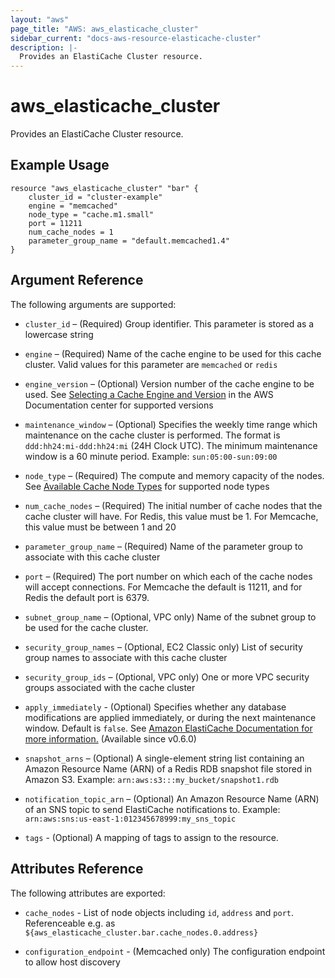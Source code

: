```yaml
---
layout: "aws"
page_title: "AWS: aws_elasticache_cluster"
sidebar_current: "docs-aws-resource-elasticache-cluster"
description: |-
  Provides an ElastiCache Cluster resource.
---
```


# aws\_elasticache\_cluster

Provides an ElastiCache Cluster resource.

## Example Usage

```
resource "aws_elasticache_cluster" "bar" {
    cluster_id = "cluster-example"
    engine = "memcached"
    node_type = "cache.m1.small"
    port = 11211
    num_cache_nodes = 1
    parameter_group_name = "default.memcached1.4"
}
```

## Argument Reference

The following arguments are supported:

* `cluster_id` – (Required) Group identifier. This parameter is stored as a
lowercase string

* `engine` – (Required) Name of the cache engine to be used for this cache cluster.
 Valid values for this parameter are `memcached` or `redis`

* `engine_version` – (Optional) Version number of the cache engine to be used.
See [Selecting a Cache Engine and Version](http://docs.aws.amazon.com/AmazonElastiCache/latest/UserGuide/SelectEngine.html)
in the AWS Documentation center for supported versions

* `maintenance_window` – (Optional) Specifies the weekly time range which maintenance 
on the cache cluster is performed. The format is `ddd:hh24:mi-ddd:hh24:mi` (24H Clock UTC). 
The minimum maintenance window is a 60 minute period. Example: `sun:05:00-sun:09:00`

* `node_type` – (Required) The compute and memory capacity of the nodes. See
[Available Cache Node Types](http://aws.amazon.com/elasticache/details#Available_Cache_Node_Types) for
supported node types

* `num_cache_nodes` – (Required) The initial number of cache nodes that the
cache cluster will have. For Redis, this value must be 1. For Memcache, this
value must be between 1 and 20

* `parameter_group_name` – (Required) Name of the parameter group to associate
with this cache cluster

* `port` – (Required) The port number on which each of the cache nodes will
accept connections. For Memcache the default is 11211, and for Redis the default port is 6379.

* `subnet_group_name` – (Optional, VPC only) Name of the subnet group to be used
for the cache cluster.

* `security_group_names` – (Optional, EC2 Classic only) List of security group
names to associate with this cache cluster

* `security_group_ids` – (Optional, VPC only) One or more VPC security groups associated
 with the cache cluster

* `apply_immediately` - (Optional) Specifies whether any database modifications
     are applied immediately, or during the next maintenance window. Default is
     `false`. See [Amazon ElastiCache Documentation for more information.][1]
     (Available since v0.6.0)

* `snapshot_arns` – (Optional) A single-element string list containing an 
Amazon Resource Name (ARN) of a Redis RDB snapshot file stored in Amazon S3. 
Example: `arn:aws:s3:::my_bucket/snapshot1.rdb`

* `notification_topic_arn` – (Optional) An Amazon Resource Name (ARN) of an 
SNS topic to send ElastiCache notifications to. Example: 
`arn:aws:sns:us-east-1:012345678999:my_sns_topic`

* `tags` - (Optional) A mapping of tags to assign to the resource.


## Attributes Reference

The following attributes are exported:

* `cache_nodes` - List of node objects including `id`, `address` and `port`.
   Referenceable e.g. as `${aws_elasticache_cluster.bar.cache_nodes.0.address}`
   
* `configuration_endpoint` - (Memcached only) The configuration endpoint to allow host discovery

[1]: http://docs.aws.amazon.com/AmazonElastiCache/latest/APIReference/API_ModifyCacheCluster.html
